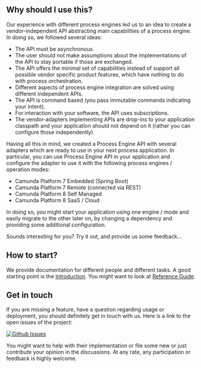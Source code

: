 ## Why should I use this?

Our experience with different process engines led us to an idea to create a vendor-independent API abstracting main capabilities of a process engine.
In doing so, we followed several ideas:

* The API must be asynchronous.
* The user should not make assumptions about the implementations of the API to stay portable if those are exchanged.
* The API offers the minimal set of capabilities instead of support all possible vendor specific product features, which have nothing to do with process orchestration.
* Different aspects of process engine integration are solved using different independent APIs.
* The API is command based (you pass immutable commands indicating your intent).
* For interaction with your software, the API uses subscriptions.
* The vendor-adapters implementing APIs are drop-ins to your application classpath and your application should not depend on it (rather you can configure those independently)

Having all this in mind, we created a Process Engine API with several adapters which are ready to use in your next process application. In particular, 
you can use Process Engine API in your application and configure the adapter to use it with the following process engines / operation modes:

* Camunda Platform 7 Embedded (Spring Boot)
* Camunda Platform 7 Remote (connected via REST)
* Camunda Platform 8 Self Managed
* Camunda Platform 8 SaaS / Cloud

In doing so, you might start your application using one engine / mode and easily migrate to the other later on, by changing a dependency and providing some 
additional configuration.

Sounds interesting for you? Try it out, and provide us some feedback...

## How to start?

We provide documentation for different people and different tasks. A good starting point is the
[Introduction](./introduction/index.md). You might want to look at [Reference Guide](./reference-guide/index.md).

## Get in touch

If you are missing a feature, have a question regarding usage or deployment, you should definitely get in touch
with us. Here is a link to the open issues of the project:

[![Github Issues](https://img.shields.io/github/issues/bpm-crafters/process-engine-api)](https://github.com/bpm-crafters/process-engine-api/issues)

You might want to help with their implementation or file some new or just contribute your opinion in the discussions. At any rate, any 
participation or feedback is highly welcome.
